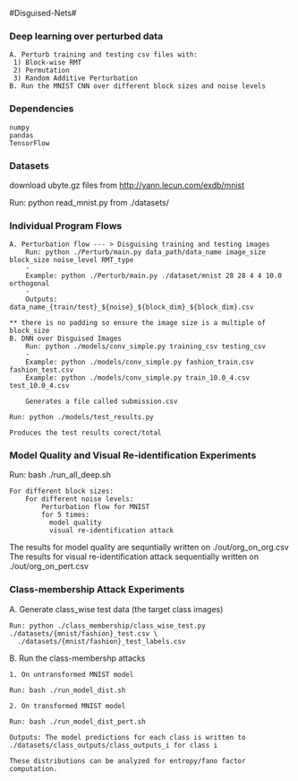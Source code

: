 #Disguised-Nets#

### Deep learning over perturbed data ###
	A. Perturb training and testing csv files with:
     1) Block-wise RMT 
     2) Permutation 
     3) Random Additive Perturbation
	B. Run the MNIST CNN over different block sizes and noise levels

### Dependencies ###
	numpy
	pandas
	TensorFlow
	
### Datasets ###
  download ubyte.gz files from http://yann.lecun.com/exdb/mnist
  
  Run: python read_mnist.py from ./datasets/

### Individual Program Flows ###
	A. Perturbation flow --- > Disguising training and testing images
		Run: python ./Perturb/main.py data_path/data_name image_size block_size noise_level RMT_type
		-
		Example: python ./Perturb/main.py ./dataset/mnist 28 28 4 4 10.0 orthogonal
		-
		Outputs: data_name_{train/test}_${noise}_${block_dim}_${block_dim}.csv 
    
    ** there is no padding so ensure the image size is a multiple of block_size
	B. DNN over Disguised Images
		Run: python ./models/conv_simple.py training_csv testing_csv
		-
		Example: python ./models/conv_simple.py fashion_train.csv fashion_test.csv
		Example: python ./models/conv_simple.py train_10.0_4.csv test_10.0_4.csv

		Generates a file called submission.csv
		
    Run: python ./models/test_results.py

    Produces the test results corect/total

### Model Quality and Visual Re-identification Experiments ###
  Run: bash ./run_all_deep.sh
  
    For different block sizes:
        For different noise levels:
            Perturbation flow for MNIST
            for 5 times:
              model quality
              visual re-identification attack

  The results for model quality are sequntially written on ./out/org_on_org.csv
  The results for visual re-identification attack sequentially written on ./out/org_on_pert.csv 

### Class-membership Attack Experiments ###
  A. Generate class_wise test data (the target class images)
  
    Run: python ./class_membership/class_wise_test.py ./datasets/{mnist/fashion}_test.csv \
      ./datasets/{mnist/fashion}_test_labels.csv

  B. Run the class-membershp attacks
  
    1. On untransformed MNIST model
    
    Run: bash ./run_model_dist.sh

    2. On transformed MNIST model
    
    Run: bash ./run_model_dist_pert.sh
      
    Outputs: The model predictions for each class is written to
    ./datasets/class_outputs/class_outputs_i for class i

    These distributions can be analyzed for entropy/fano factor computation.
    


